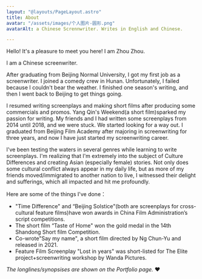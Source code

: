 ```yaml
---
layout: "@layouts/PageLayout.astro"
title: About
avatar: "/assets/images/个人图片-圆形.png"
avatarAlt: a Chinese Scrennwriter. Writes in English and Chinese.

---
```

Hello! It's a pleasure to meet you here! I am Zhou Zhou.

I am a Chinese screenwriter.

After graduating from Beijing Normal University, I got my first job as a screenwriter. I joined a comedy crew in Hunan. Unfortunately, I failed because I couldn't bear the weather. I finished one season's writing, and then I went back to Beijing to get things going.

I resumed writing screenplays and making short films after producing some commercials and promos. Yang Qin's Weekend(a short film)sparked my passion for writing. My friends and I had written some screenplays from 2014 until 2018, and we were stuck. We started looking for a way out. I graduated from Beijing Film Academy after majoring in screenwriting for three years, and now I have just started my screenwriting career.

I've been testing the waters in several genres while learning to write screenplays. I'm realizing that I'm extremely into the subject of Culture Differences and creating Asian (especially female) stories. Not only does some cultural conflict always appear in my daily life, but as more of my friends moved/immigrated to another nation to live, I witnessed their delight and sufferings, which all impacted and hit me profoundly.

Here are some of the things I've done：

* "Time Difference" and “Beijing Solstice"(both are screenplays for cross-cultural feature films)have won awards in China Film Administration’s script competitions.
* The short film “Taste of Home" won the gold medal in the 14th Shandong Short film Competition.
* Co-wrote"Say my name", a short film directed by Ng Chun-Yu and released in 2021.
* Feature Film Screenplay "Lost in years" was short-listed for The Elite project+screenwriting workshop by Wanda Pictures.

_The longlines/synopsises are shown on the Portfolio page._ ❤️